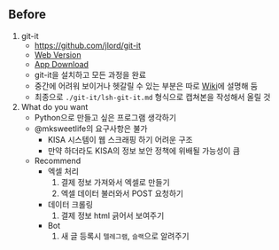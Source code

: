 ## Before

1. git-it 
    - https://github.com/jlord/git-it
    - [Web Version](http://jlord.us/git-it/challenges/get_git.html)
    - [App Download](https://github.com/jlord/git-it-electron/releases)
    - git-it을 설치하고 모든 과정을 완료
    - 중간에 어려워 보이거나 헷갈릴 수 있는 부분은 따로 [Wiki](https://github.com/Yokan-Study/study/wiki/git-it)에 설명해 둠
    - 최종으로 `./git-it/lsh-git-it.md` 형식으로 캡쳐본을 작성해서 올릴 것
1. What do you want
    - Python으로 만들고 싶은 프로그램 생각하기
    - @mksweetlife의 요구사항은 불가
        - KISA 시스템이 웹 스크래핑 하기 어려운 구조
        - 만약 하더라도 KISA의 정보 보안 정책에 위배될 가능성이 큼
    - Recommend
        - 엑셀 처리
            1. 결제 정보 가져와서 엑셀로 만들기
            1. 엑셀 데이터 불러와서 POST 요청하기
        - 데이터 크롤링
            1. 결제 정보 html 긁어서 보여주기
        - Bot
            1. 새 글 등록시 `텔레그램`, `슬랙`으로 알려주기